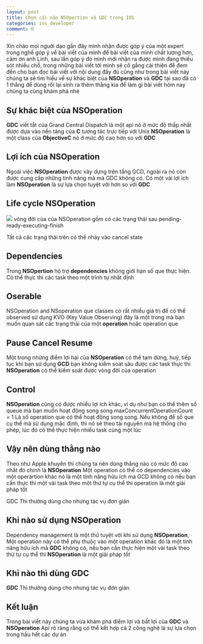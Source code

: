 ```yaml
---
layout: post
title: Chọn cái nào NSOpertion và GDC trong IOS 
categories: ios developer 
comment: 0
---
```

Xin chào mọi nguời dạo gần đây mình nhận được góp ý của một expert trong nghề góp ý về bài viết của mình để bài viết của mình chất lượng hơn, cảm ơn anh Linh, sau lần góp ý đó mình mới nhận ra được mình đang thiếu sót nhiều chỗ, trong những bài viết tới mình sẽ cố gắng cải thiện để đem đến cho bạn đọc bài viết với nội dung đầy đủ cũng như  trong bài viết này chúng ta sẽ tìm hiểu về sự khác biệt của **NSOperation** và **GDC** tại sao đã có 1 thằng để dùng rồi lại sinh ra thêm thằng kia để làm gì bài viết hôm nay chúng ta cùng khám phá nhé 

## Sự khác biệt của NSOperation 

**GDC** viết tắt của Grand Central Dispatch là một api nó ở  mức độ thấp nhất  được dựa vào nền tảng của **C** tương tác trực tiếp với Unix 
**NSOperation** là một class của **ObjectiveC** nó ở mức độ cao hơn so  với  **GDC**
## Lợi ích của NSOperation 

Ngoài việc **NSOperation** được xây dựng  trên tầng  GCD, ngoài ra nó còn được  cung cấp những tính năng  mà  mà GDC  không có.  Có một vài lợi ích làm **NSOperation** là sự lựa chọn tuyệt vời hơn so với **GDC**



## Life cycle NSOperation 
![](https://imgur.com/llUvCp1)
vòng đời của của NSOperation gồm có các trạng thái sau pending-ready-executing-finish 

Tất cả các trạng thái trên có thể nhảy vào cancel state 


## Dependencies 

Trong **NSOpertion** hộ trợ **dependencies**  không giới hạn số que thực hiện.  Có thể thực thi các task theo một trình tự nhất định 

## Oserable 
NSOperation and NSoperation que classes có rất nhiều giá trị để có thể observed sử dụng KVO (Key Value Observing) đây là một trong mà bạn muốn quan sát các trạng thái của một **operation** hoặc operation que 

## Pause Cancel Resume 
Một trong những điểm lợi hại của **NSOperation**  có thể tạm dừng, huỷ, tiếp tục 
khi bạn sử dụng **GCD** bạn không kiểm soát sâu được   các task thực thi  **NSOperation** có thể kiểm soát được vòng đời của operation 


## Control 
**NSOperation** cũng có được nhiều lợi ích khác, ví dụ như bạn có thể thêm số queue mà bạn muốn hoạt động song song 
maxConcurrentOperationCount = 1
Là số operation que  có thể hoạt động song song. Nếu  không để số que cụ thể mà sử dụng  mặc định, thì nó sẽ theo tài nguyên mà hệ thống cho phép, lúc đó có thể thực hiện nhiều task cùng một lúc 
 



## Vậy nên dùng thằng nào 

Theo như Apple khuyên thì chúng ta nên dùng thằng nào có mức độ cao nhất đó chính là **NSOperation** 
Một operation có thể có dependencies vào một operartion khác nó là một tính năng hữu ích mà GCD không có nếu bạn cần thực thi một vài task theo một thứ tự cụ thể thì operation là một giải pháp tốt 

GDC Thì thường dùng cho nhưng tác vụ đơn giản 


## Khi nào sử dụng **NSOperation**

Dependency management  là một thứ tuyệt vời khi sử dụng **NSOperation**, Một operation này có thể phụ thuộc vào một operation khác đó là một tính năng hữu ích mà **GDC** không có,  nếu bạn cần thực hiện một vài task theo thứ tự cụ thể thì **NSOperation** là một giải pháp tốt 

## Khi nào thì dùng **GDC**


**GDC** Thì thường dùng cho nhưng tác vụ đơn giản 

## Kết luận 

Trong bài viết này chúng ta vừa khám phá điểm lợi và bất lợi của **GDC** và **NSOperation**  Api  rõ ràng rằng có thể kết hợp cả 2 công nghệ là sự lựa chọn trong hầu hết các dự án 

